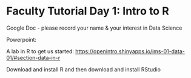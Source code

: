 # Faculty Tutorial Day 1: Intro to R
Google Doc - please record your name & your interest in Data Science

Powerpoint:  

A lab in R to get us started: 
https://openintro.shinyapps.io/ims-01-data-01/#section-data-in-r

Download and install R and then download and install RStudio
